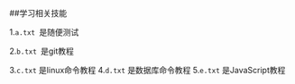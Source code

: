 ##学习相关技能

1.`a.txt `是随便测试

2.`b.txt `是git教程

3.`c.txt` 是linux命令教程
4.`d.txt` 是数据库命令教程
5.`e.txt` 是JavaScript教程
